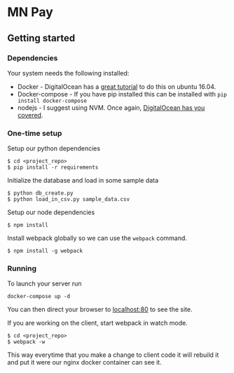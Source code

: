 # MN Pay #
## Getting started ##
### Dependencies ###
Your system needs the following installed:

- Docker - DigitalOcean has a [great tutorial](https://www.digitalocean.com/community/tutorials/how-to-install-and-use-docker-on-ubuntu-16-04) to do this on ubuntu 16.04.
- Docker-compose - If you have pip installed this can be installed with `pip install docker-compose`
- nodejs - I suggest using NVM. Once again, [DigitalOcean has you covered](https://www.digitalocean.com/community/tutorials/how-to-install-node-js-on-ubuntu-16-04).

### One-time setup ###
Setup our python dependencies
```
$ cd <project_repo>
$ pip install -r requirements
```
Initialize the database and load in some sample data
```
$ python db_create.py
$ python load_in_csv.py sample_data.csv
```

Setup our node dependencies
```
$ npm install
```
Install webpack globally so we can use the `webpack` command.
```
$ npm install -g webpack
```


### Running ###
To launch your server run
```
docker-compose up -d
```
You can then direct your browser to [localhost:80](http://localhost/) to see the site.

If you are working on the client, start webpack in watch mode.
```
$ cd <project_repo>
$ webpack -w
```
This way everytime that you make a change to client code it will rebuild it and
put it were our nginx docker container can see it.
